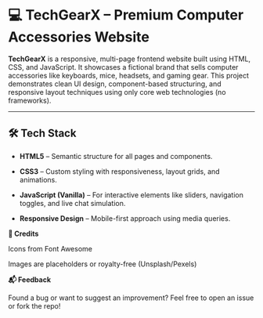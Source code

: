 # 💻 TechGearX – Premium Computer Accessories Website

**TechGearX** is a responsive, multi-page frontend website built using HTML, CSS, and JavaScript. It showcases a fictional brand that sells computer accessories like keyboards, mice, headsets, and gaming gear. This project demonstrates clean UI design, component-based structuring, and responsive layout techniques using only core web technologies (no frameworks).

---

## 🛠️ Tech Stack

- **HTML5** – Semantic structure for all pages and components.

- **CSS3** – Custom styling with responsiveness, layout grids, and animations.

- **JavaScript (Vanilla)** – For interactive elements like sliders, navigation toggles, and live chat simulation.

- **Responsive Design** – Mobile-first approach using media queries.

**🙌 Credits**

Icons from Font Awesome

Images are placeholders or royalty-free (Unsplash/Pexels)

**📬 Feedback**

Found a bug or want to suggest an improvement? Feel free to open an issue or fork the repo!
